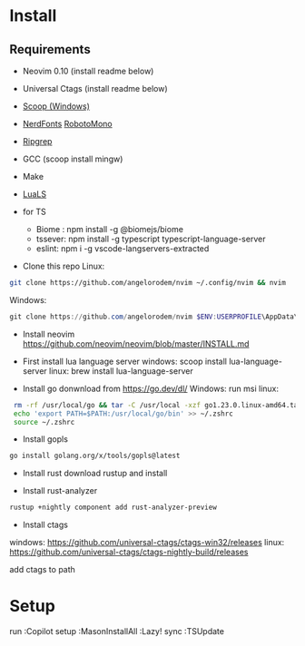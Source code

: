 # Install
## Requirements
- Neovim 0.10  (install readme below)
- Universal Ctags (install readme below)
- [Scoop (Windows)](https://scoop.sh/) 
- [NerdFonts](https://www.nerdfonts.com/) [RobotoMono](https://github.com/ryanoasis/nerd-fonts/releases/download/v3.2.1/RobotoMono.zip)
- [Ripgrep](https://github.com/BurntSushi/ripgrep)
- GCC (scoop install mingw)
- Make
- [LuaLS](https://luals.github.io/#neovim-install)
- for TS 
    - Biome : npm install -g @biomejs/biome
    - tssever: npm install -g typescript typescript-language-server
    - eslint: npm i -g vscode-langservers-extracted

- Clone this repo
Linux:
```bash
git clone https://github.com/angelorodem/nvim ~/.config/nvim && nvim
```
Windows:
```powershell
git clone https://github.com/angelorodem/nvim $ENV:USERPROFILE\AppData\Local\nvim & nvim
```

- Install neovim
https://github.com/neovim/neovim/blob/master/INSTALL.md

- First install lua language server
windows: scoop install lua-language-server
linux: brew install lua-language-server

- Install go
donwnload from https://go.dev/dl/
Windows: run msi
linux:
```bash
 rm -rf /usr/local/go && tar -C /usr/local -xzf go1.23.0.linux-amd64.tar.gz
 echo 'export PATH=$PATH:/usr/local/go/bin' >> ~/.zshrc
 source ~/.zshrc
 ```

- Install gopls
```bash
go install golang.org/x/tools/gopls@latest
```

- Install rust
download rustup and install

- Install rust-analyzer
```bash
rustup +nightly component add rust-analyzer-preview
```

- Install ctags

windows: https://github.com/universal-ctags/ctags-win32/releases
linux: https://github.com/universal-ctags/ctags-nightly-build/releases

add ctags to path

# Setup
run 
:Copilot setup
:MasonInstallAll
:Lazy! sync
:TSUpdate
